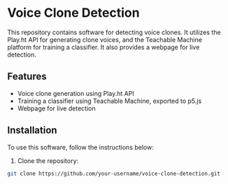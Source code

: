 # Voice Clone Detection

This repository contains software for detecting voice clones. It utilizes the Play.ht API for generating clone voices, and the Teachable Machine platform for training a classifier. It also provides a webpage for live detection.

## Features

- Voice clone generation using Play.ht API
- Training a classifier using Teachable Machine, exported to p5.js
- Webpage for live detection

## Installation

To use this software, follow the instructions below:

1. Clone the repository:

```bash
git clone https://github.com/your-username/voice-clone-detection.git
